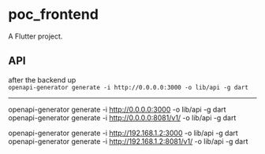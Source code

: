 # poc_frontend
A Flutter project.

## API
after the backend up  
```openapi-generator generate -i http://0.0.0.0:3000 -o lib/api -g dart```





------
openapi-generator generate -i http://0.0.0.0:3000 -o lib/api -g dart
openapi-generator generate -i  http://0.0.0.0:8081/v1/ -o lib/api -g dart

openapi-generator generate -i http://192.168.1.2:3000 -o lib/api -g dart
openapi-generator generate -i  http://192.168.1.2:8081/v1/ -o lib/api -g dart